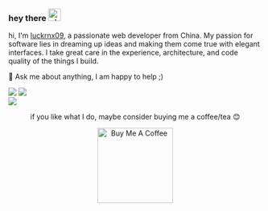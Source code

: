 ### hey there <img alt="giphy.gif" src="https://media.giphy.com/media/hvRJCLFzcasrR4ia7z/giphy.gif" width="25px">

   hi, I'm [luckrnx09](https://luckrnx09.com), a passionate web developer from China. My passion for software lies in dreaming up ideas and making them come true with elegant interfaces. I take great care in the experience, architecture, and code quality of the things I build.

💬 Ask me about anything, I am happy to help ;)
 
<div align="bottom">
  <img align="" src="http://github-profile-summary-cards.vercel.app/api/cards/repos-per-language?username=luckrnx09&theme=github_dark">
  <img align="" src="http://github-profile-summary-cards.vercel.app/api/cards/stats?username=luckrnx09&theme=github_dark">
</div>
  
<img src="http://github-profile-summary-cards.vercel.app/api/cards/profile-details?username=luckrnx09&theme=github_dark">
   
<p align="center">
  if you like what I do, maybe consider buying me a coffee/tea 😊
</p>
<p align="center">
  <a href="https://buymeacoffee.com/luckrnx09" target="_blank"><img src="https://cdn.buymeacoffee.com/buttons/v2/default-red.png" alt="Buy Me A Coffee" width="150" ></a>
</p>
